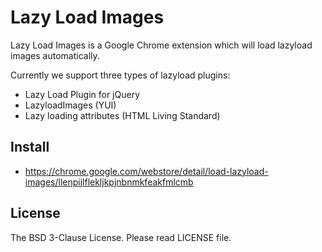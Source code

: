 Lazy Load Images
================

Lazy Load Images is a Google Chrome extension which will load lazyload images automatically.

Currently we support three types of lazyload plugins:

* Lazy Load Plugin for jQuery
* LazyloadImages (YUI)
* Lazy loading attributes (HTML Living Standard)

Install
-------
* https://chrome.google.com/webstore/detail/load-lazyload-images/llenpijlflekljkpjnbnmkfeakfmlcmb

License
-------

The BSD 3-Clause License.  Please read LICENSE file.

